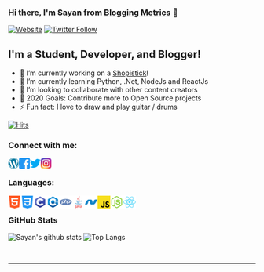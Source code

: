 ### Hi there, I'm Sayan from [Blogging Metrics][website] 👋

[![Website](https://img.shields.io/website?label=bloggingmetrics.com&style=for-the-badge&url=https://bloggingmetrics.com)](https://bloggingmetrics.com)
[![Twitter Follow](https://img.shields.io/twitter/follow/wpblogmetrics?color=1DA1F2&logo=twitter&style=for-the-badge)](https://twitter.com/intent/follow?original_referer=https%3A%2F%2Fgithub.com%2Fwpblogmetrics&screen_name=wpblogmetrics)

## I'm a Student, Developer, and Blogger!

- 🔭 I’m currently working on a [Shopistick][newwebsite]!
- 🌱 I’m currently learning Python, .Net, NodeJs and ReactJs
- 👯 I’m looking to collaborate with other content creators
- 🥅 2020 Goals: Contribute more to Open Source projects
- ⚡ Fun fact: I love to draw and play guitar / drums

[![Hits](https://hits.seeyoufarm.com/api/count/incr/badge.svg?url=https%3A%2F%2Fgithub.com%2Froboticsayan)](https://hits.seeyoufarm.com)


### Connect with me:

[<img align="left" alt="BloggingMetrics.com" width="22px" src="https://raw.githubusercontent.com/roboticsayan/roboticsayan/master/img/wordpress.png" />][website]
[<img align="left" alt="Sayan Dey | Facebook" width="22px" src="https://raw.githubusercontent.com/roboticsayan/roboticsayan/master/img/facebook.png" />][facebook]
[<img align="left" alt="wpblogmetrics | Twitter" width="22px" src="https://raw.githubusercontent.com/roboticsayan/roboticsayan/master/img/twitter.png" />][twitter]
[<img align="left" alt="bloggingmetrics | Instagram" width="22px" src="https://raw.githubusercontent.com/roboticsayan/roboticsayan/master/img/insta.png" />][instagram]

<br />

### Languages:

<img align="left" alt="HTML 5" width="26px" src="https://raw.githubusercontent.com/roboticsayan/roboticsayan/master/img/html-5.png" />
<img align="left" alt="CSS" width="26px" src="https://raw.githubusercontent.com/roboticsayan/roboticsayan/master/img/css.png" />
<img align="left" alt="C" width="26px" src="https://raw.githubusercontent.com/roboticsayan/roboticsayan/master/img/c-programming.png" />
<img align="left" alt="C++" width="26px" src="https://raw.githubusercontent.com/roboticsayan/roboticsayan/master/img/c-plus.png" />
<img align="left" alt="PHP" width="26px" src="https://raw.githubusercontent.com/roboticsayan/roboticsayan/master/img/php.png" />
<img align="left" alt="Java" width="26px" src="https://raw.githubusercontent.com/roboticsayan/roboticsayan/master/img/java.png" />
<img align="left" alt="Microfoft .NET" width="26px" src="https://raw.githubusercontent.com/roboticsayan/roboticsayan/master/img/microsoft-dotnet.png" />
<img align="left" alt="Javascript" width="26px" src="https://raw.githubusercontent.com/roboticsayan/roboticsayan/master/img/js.png" />
<img align="left" alt="NodeJs" width="26px" src="https://raw.githubusercontent.com/roboticsayan/roboticsayan/master/img/node-js.png" />
<img align="left" alt="ReactJs" width="26px" src="https://raw.githubusercontent.com/roboticsayan/roboticsayan/master/img/react.png" />

<br />

### GitHub Stats

![Sayan's github stats](https://github-readme-stats.vercel.app/api?username=roboticsayan&theme=algolia&show_icons=true&hide=issues&include_all_commits=true) ![Top Langs](https://github-readme-stats.vercel.app/api/top-langs/?username=piyushsuthar&layout=compact)

<br />

---

[website]: https://bloggingmetrics.com
[newwebsite]: https://shopistick.com
[twitter]: https://twitter.com/wpblogmetrics
[instagram]: https://instagram.com/bloggingmetrics
[facebook]: https://www.facebook.com/sayan.dey9239/
